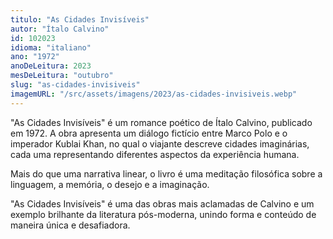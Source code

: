 ```yaml
---
titulo: "As Cidades Invisíveis"
autor: "Ítalo Calvino"
id: 102023
idioma: "italiano"
ano: "1972"
anoDeLeitura: 2023
mesDeLeitura: "outubro"
slug: "as-cidades-invisiveis"
imagemURL: "/src/assets/imagens/2023/as-cidades-invisiveis.webp"
---
```


"As Cidades Invisíveis" é um romance poético de Ítalo Calvino, publicado em 1972. A obra apresenta um diálogo fictício entre Marco Polo e o imperador Kublai Khan, no qual o viajante descreve cidades imaginárias, cada uma representando diferentes aspectos da experiência humana.

Mais do que uma narrativa linear, o livro é uma meditação filosófica sobre a linguagem, a memória, o desejo e a imaginação.

"As Cidades Invisíveis" é uma das obras mais aclamadas de Calvino e um exemplo brilhante da literatura pós-moderna, unindo forma e conteúdo de maneira única e desafiadora.
